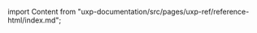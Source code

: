 
import Content from "uxp-documentation/src/pages/uxp-ref/reference-html/index.md";

<Content query="product=photoshop"/>

